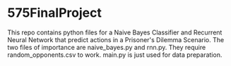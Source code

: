 # 575FinalProject

This repo contains python files for a Naive Bayes Classifier and Recurrent Neural Network that predict actions in a Prisoner's Dilemma Scenario.
The two files of importance are naive_bayes.py and rnn.py. They require random_opponents.csv to work. main.py is just used for data preparation.

